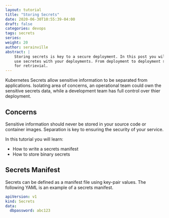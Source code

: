 ```yaml
---
layout: tutorial
title: "Storing Secrets"
date: 2020-06-30T10:55:39-04:00
draft: false
categories: devops
tags: secrets
series: 
weight: 20
author: serainville
abstract: |
    Storing secrets is key to a secure deployment. In this post you will learn how to
    use secretes with your deployments. From deployment to deployment store your secretse safely
    for retrievial.
---
```


Kubernetes Secrets allow sensitive information to be separated from applications. Isolating area of concerns, an operational team could own the sensitive secrets data, while a development team has full control over thier deployment.

## Concerns
Sensitive information should never be stored in your source code or container images. Separation is key to ensuring the security of your service. 

In this tutorial you will learn:
* How to write a secrets manifest
* How to store binary secrets

## Secrets Manifest
Secrets can be defined as a manifest file using key-pair values.
The following YAML is an example of a secrets manifest.

```yaml
apiVersion: v1
kind: Secrets
data:
  dbpassword: abc123
```